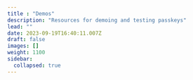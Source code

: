 ```yaml
---
title : "Demos"
description: "Resources for demoing and testing passkeys"
lead: ""
date: 2023-09-19T16:40:11.007Z
draft: false
images: []
weight: 1100
sidebar:
  collapsed: true
---
```


